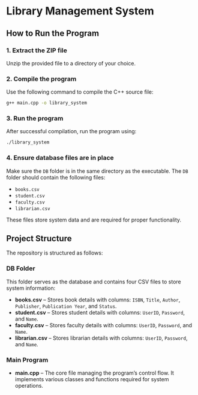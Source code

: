 # Library Management System

## How to Run the Program

### 1. Extract the ZIP file  
Unzip the provided file to a directory of your choice.

### 2. Compile the program  
Use the following command to compile the C++ source file:  
```sh
g++ main.cpp -o library_system
```

### 3. Run the program  
After successful compilation, run the program using:  
```sh
./library_system
```

### 4. Ensure database files are in place  
Make sure the `DB` folder is in the same directory as the executable. The `DB` folder should contain the following files:  
- `books.csv`
- `student.csv`
- `faculty.csv`
- `librarian.csv`

These files store system data and are required for proper functionality.

## Project Structure
The repository is structured as follows:

### **DB Folder**
This folder serves as the database and contains four CSV files to store system information:

- **books.csv** – Stores book details with columns: `ISBN`, `Title`, `Author`, `Publisher`, `Publication Year`, and `Status`.
- **student.csv** – Stores student details with columns: `UserID`, `Password`, and `Name`.
- **faculty.csv** – Stores faculty details with columns: `UserID`, `Password`, and `Name`.
- **librarian.csv** – Stores librarian details with columns: `UserID`, `Password`, and `Name`.

### **Main Program**
- **main.cpp** – The core file managing the program’s control flow. It implements various classes and functions required for system operations.

